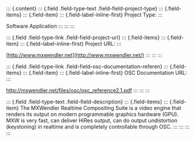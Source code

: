 ::: {.content}
::: {.field .field-type-text .field-field-project-type}
::: {.field-items}
::: {.field-item}
::: {.field-label-inline-first}
Project Type:
:::

Software Application
:::
:::
:::

::: {.field .field-type-link .field-field-project-url}
::: {.field-items}
::: {.field-item}
::: {.field-label-inline-first}
Project URL:
:::

[http://www.mxwendler.net](http://www.mxwendler.net/)
:::
:::
:::

::: {.field .field-type-link .field-field-osc-documentation-referen}
::: {.field-items}
::: {.field-item}
::: {.field-label-inline-first}
OSC Documentation URL:
:::

<http://mxwendler.net/files/osc/osc_reference2.1.pdf>
:::
:::
:::

::: {.field .field-type-text .field-field-description}
::: {.field-items}
::: {.field-item}
The MXWendler Realtime Compositing Suite is a video engine that renders
its output on modern programmable graphics hardware (GPU). MXW is very
fast, can deliver HiRes output, can do output undistortion (keystoning)
in realtime and is completely controllable through OSC.
:::
:::
:::
:::
